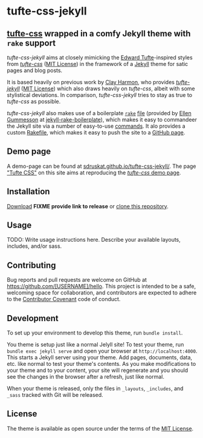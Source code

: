 # tufte-css-jekyll

## [tufte-css](https://github.com/edwardtufte/tufte-css) wrapped in a comfy Jekyll theme with `rake` support

*tufte-css-jekyll* aims at closely mimicking the [Edward Tufte](https://www.edwardtufte.com/tufte/)-inspired styles from [*tufte-css*](https://github.com/edwardtufte/tufte-css) ([MIT License](https://github.com/edwardtufte/tufte-css/blob/gh-pages/LICENSE)) in the framework of a [Jekyll](http://jekyllrb.com/) theme for satic pages and blog posts.

It is based heavily on previous work by [Clay Harmon](http://www.clayharmon.com/), who provides [*tufte-jekyll*](https://github.com/clayh53/tufte-jekyll) ([MIT License](https://github.com/clayh53/tufte-jekyll/blob/master/LICENSE)) which also draws heavily on *tufte-css*, albeit with some stylistical deviations. In comparison, *tufte-css-jekyll* tries to stay as true to *tufte-css* as possible.

*tufte-css-jekyll* also makes use of a boilerplate [`rake`](https://github.com/ruby/rake) [file](LINKTOFILE) (provided by [Ellen Gummesson](http://ellengummesson.com/) at [jekyll-rake-boilerplate](https://github.com/gummesson/jekyll-rake-boilerplate)), which makes it easy to commandeer the Jekyll site via a number of easy-to-use [commands](FIXME). It alo provides a custom [Rakefile](LINKTOFILE), which makes it easy to push the site to a [GitHub page](https://pages.github.com/).

## Demo page

A demo-page can be found at [sdruskat.github.io/tufte-css-jekyll/](https://sdruskat.github.io/tufte-css-jekyll/). The page ["Tufte CSS"](https://sdruskat.github.io/tufte-css-jekyll/page/) on this site aims at reproducing the [*tufte-css* demo page](https://edwardtufte.github.io/tufte-css/).

## Installation

[Download](https://github.com/sdruskat/tufte-css-jekyll/archive/src.zip) **FIXME provide link to release** or [clone this repository](https://github.com/sdruskat/tufte-css-jekyll.git).

## Usage

TODO: Write usage instructions here. Describe your available layouts, includes, and/or sass.

## Contributing

Bug reports and pull requests are welcome on GitHub at https://github.com/[USERNAME]/hello. This project is intended to be a safe, welcoming space for collaboration, and contributors are expected to adhere to the [Contributor Covenant](http://contributor-covenant.org) code of conduct.

## Development

To set up your environment to develop this theme, run `bundle install`.

You theme is setup just like a normal Jelyll site! To test your theme, run `bundle exec jekyll serve` and open your browser at `http://localhost:4000`. This starts a Jekyll server using your theme. Add pages, documents, data, etc. like normal to test your theme's contents. As you make modifications to your theme and to your content, your site will regenerate and you should see the changes in the browser after a refresh, just like normal.

When your theme is released, only the files in `_layouts`, `_includes`, and `_sass` tracked with Git will be released.

## License

The theme is available as open source under the terms of the [MIT License](http://opensource.org/licenses/MIT).

